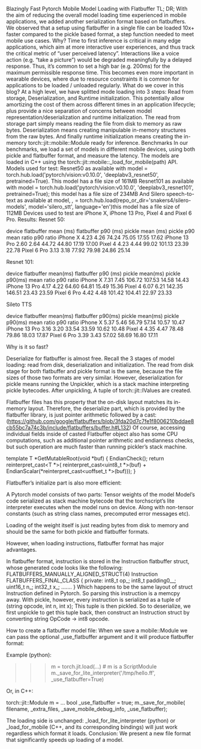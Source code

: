 Blazingly Fast Pytorch Mobile Model Loading with Flatbuffer
TL; DR;
With the aim of reducing the overall model loading time experienced in mobile applications, we added another serialization format based on flatbuffers.
We observed that a setup using flatbuffer in a single file can be loaded 10x+ faster compared to the pickle based format, a step function needed to meet mobile use cases.
Why?
Time to first inference is critical in many edge applications, which aim at more interactive user experiences, and thus track the critical metric of “user perceived latency”.
Interactions like a voice action (e.g. “take a picture”) would be degraded meaningfully by a delayed response. Thus, it’s common to set a high bar (e.g. 200ms) for the maximum permissible response time. This becomes even more important in wearable devices, where due to resource constraints it is common for applications to be loaded / unloaded regularly.
What do we cover in this blog?
At a high level, we have splitted mode loading into 3 steps: Read from storage, Deserialization, and Runtime initialization. This potentially allow amortizing the cost of them across different times in an application lifecycle; plus provide a nice separation of concerns between model representation/deserialization and runtime initialization.
The read from storage part simply means reading the file from disk to memory as raw bytes. Deserialization means creating manipulable in-memory structures from the raw bytes. And finally runtime initialization means creating the in-memory torch::jit::mobile::Module ready for inference.
Benchmarks
In our benchmarks, we load a set of models in different mobile devices, using both pickle and flatbuffer format, and measure the latency.
The models are loaded in C++ using the torch::jit::mobile::_load_for_mobile(path) API.
Models used for test:
Resnet50 as available with model = torch.hub.load('pytorch/vision:v0.10.0', 'deeplabv3_resnet50', pretrained=True). This model has a file size of 161MB
Resnet101 as available with model = torch.hub.load('pytorch/vision:v0.10.0', 'deeplabv3_resnet101', pretrained=True); this model has a file size of 234MB
And Silero speech-to-text as available at model, _,_ = torch.hub.load(repo_or_dir='snakers4/silero-models', model='silero_stt', language='en')this model has a file size of 112MB
Devices used to test are iPhone X, iPhone 13 Pro, Pixel 4 and Pixel 6 Pro.
Results:
Resnet 50:

device
flatbuffer mean (ms)
flatbuffer p90 (ms)
pickle mean (ms)
pickle p90
mean ratio
p90 ratio
iPhone X
4.23
4.26
74.24
75.05
17.55
17.62
iPhone 13 Pro
2.60
2.64
44.72
44.80
17.19
17.00
Pixel 4
4.23
4.44
99.02
101.13
23.39
22.78
Pixel 6 Pro
3.13
3.18
77.92
79.98
24.86
25.14





Resnet 101:

device
flatbuffer mean(ms)
flatbuffer p90 (ms)
pickle mean(ms)
pickle p90(ms)
mean ratio
p90 ratio
iPhone X
7.31
7.45
106.72
107.53
14.58
14.43
iPhone 13 Pro
4.17
4.22
64.60
64.81
15.49
15.36
Pixel 4
6.07
6.21
142.35
146.51
23.43
23.59
Pixel 6 Pro
4.42
4.48
101.42
104.41
22.97
23.33



Sileto TTS

device
flatbuffer mean(ms)
flatbuffer p90(ms)
pickle mean(ms)
pickle p90(ms)
mean ratio
p90 ratio
iPhone X
5.37
5.46
56.79
57.14
10.57
10.47
iPhone 13 Pro
3.16
3.20
33.54
33.59
10.62
10.48
Pixel 4
4.35
4.47
78.48
79.86
18.03
17.87
Pixel 6 Pro
3.39
3.43
57.02
58.69
16.80
17.11



Why is it so fast?

Deserialize for flatbuffer is almost free.
Recall the 3 stages of model loading: read from disk, deserialization and initialization. The read from disk stage for both flatbuffer and pickle format is the same, because the file sizes of those two formats are very similar. However, deserialization for pickle means running the Unpickler, which is a stack machine interpreting pickle bytecodes. After unpickling, A tuple of torch::jit::IValues are created.

Flatbuffer files has this property that the on-disk layout matches its in-memory layout. Therefore, the deserialize part, which is provided by the flatbuffer library, is just pointer arithmetic followed by a cast:
(https://github.com/google/flatbuffers/blob/3fda20d7c7fe1f8006210bddae8cb55bc7a74c3b/include/flatbuffers/buffer.h#L132) Of course, accessing individual fields inside of casted Flatbuffer object also has some CPU computations, such as additional pointer arithmetic and endianness checks, but such operation are much faster than running pickler’s stack machine.


template<typename T> T *GetMutableRoot(void *buf) {
  EndianCheck();
  return reinterpret_cast<T *>(
      reinterpret_cast<uint8_t *>(buf) +
      EndianScalar(*reinterpret_cast<uoffset_t *>(buf)));
}



Flatbuffer’s initialize part is also more efficient:

A Pytorch model consists of two parts:
Tensor weights of the model
Model’s code serialized as stack machine bytecode that the torchscript’s lite interpreter executes when the model runs on device. Along with non-tensor constants (such as string class names, precomputed error messages etc).

Loading of the weight itself is just reading bytes from disk to memory and should be the same for both pickle and flatbuffer formats.

However, when loading instructions, flatbuffer format has major advantages.

In flatbuffer format, instruction is stored in the Instruction flatbuffer struct, whose generated code looks like the following:
FLATBUFFERS_MANUALLY_ALIGNED_STRUCT(4) Instruction FLATBUFFERS_FINAL_CLASS {
private:
 int8_t op_;
 int8_t padding0__;
 uint16_t n_;
 int32_t x_;
.......
}
Which happens to be the same layout of struct Instruction  defined in Pytorch. So parsing this instruction is a memcpy away.
With pickle, however, every instruction is serialized as a tuple of (string opcode, int n, int x); This tuple is then pickled. So to deserialize, we first unpickle to get this tuple back, then construct an Instruction struct by converting string OpCode -> int8 opcode.

How to create a flatbuffer model file:
When we save a mobile::Module we can pass the optional _use_flatbuffer argument and it will produce flatbuffer format:

Example (python):

>>> m = torch.jit.load(...)  # m is a ScriptModule
>>> m._save_for_lite_interpreter('/tmp/hello.ff', _use_flatbuffer=True)

Or, in C++:

torch::jit::Module m = ...
bool _use_flatbuffer = true;
m._save_for_mobile(
    filename, _extra_files, _save_mobile_debug_info, _use_flatbuffer);

The loading side is unchanged:
_load_for_lite_interpreter (python) or _load_for_mobile (C++, and its corresponding bindings) will just work regardless which format it loads.
Conclusion:
We present a new file format that significantly speeds up loading of a model.

